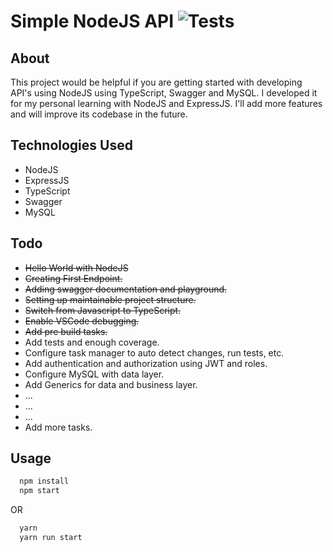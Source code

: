 # Simple NodeJS API ![Tests](https://github.com/BilalArxd/nodejs-api/workflows/Tests/badge.svg)

## About

This project would be helpful if you are getting started with developing API's using NodeJS using TypeScript, Swagger and MySQL. I developed it for my personal learning with NodeJS and ExpressJS. I'll add more features and will improve its codebase in the future.

## Technologies Used

- NodeJS
- ExpressJS
- TypeScript
- Swagger
- MySQL

## Todo

- ~~Hello World with NodeJS~~
- ~~Creating First Endpoint.~~
- ~~Adding swagger documentation and playground.~~
- ~~Setting up maintainable project structure.~~
- ~~Switch from Javascript to TypeScript.~~
- ~~Enable VSCode debugging.~~
- ~~Add pre build tasks.~~
- Add tests and enough coverage.
- Configure task manager to auto detect changes, run tests, etc.
- Add authentication and authorization using JWT and roles.
- Configure MySQL with data layer.
- Add Generics for data and business layer.
- ...
- ...
- ...
- Add more tasks.

## Usage

```bash
  npm install
  npm start
```

OR

```bash
  yarn
  yarn run start
```
